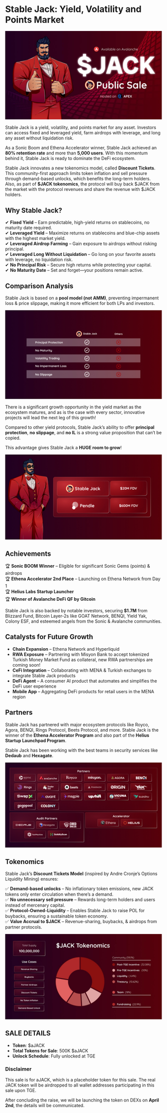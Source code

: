 # Stable Jack: Yield, Volatility and Points Market

![Stable Jack Image](https://raw.githubusercontent.com/DJHellscream/apex-featured-premiers/main/premier-markdown/0xE24bcb837aCe0d768B8E240B4cB9ef61B914cd57/apex_jack.jpg)

Stable Jack is a yield, volatility, and points market for any asset. Investors can access fixed and leveraged yield, farm airdrops with leverage, and long any asset without liquidation risk.

As a Sonic Boom and Ethena Accelerator winner, Stable Jack achieved an **80% retention rate** and more than **5,000 users**. With this momentum behind it, Stable Jack is ready to dominate the DeFi ecosystem.

Stable Jack innovates a new tokenomics model, called **Discount Tickets**. This community-first approach limits token inflation and sell pressure through demand-based unlocks, which benefits the long-term holders. Also, as part of **$JACK tokenomics**, the protocol will buy back $JACK from the market with the protocol revenues and share the revenue with $JACK holders.

## Why Stable Jack?
✔ **Fixed Yield** – Earn predictable, high-yield returns on stablecoins, no maturity date required.  
✔ **Leveraged Yield** – Maximize returns on stablecoins and blue-chip assets with the highest market yield.  
✔ **Leveraged Airdrop Farming** – Gain exposure to airdrops without risking principal.  
✔ **Leveraged Long Without Liquidation** – Go long on your favorite assets with leverage, no liquidation risk.  
✔ **No Principal Risk** – Secure high returns while protecting your capital.  
✔ **No Maturity Date** – Set and forget—your positions remain active.

## Comparison Analysis
Stable Jack is based on a **pool model (not AMM)**, preventing impermanent loss & price slippage, making it more efficient for both LPs and investors.

![Comparison Image](https://raw.githubusercontent.com/DJHellscream/apex-featured-premiers/main/premier-markdown/0xE24bcb837aCe0d768B8E240B4cB9ef61B914cd57/sj2.jpg)

There is a significant growth opportunity in the yield market as the ecosystem matures, and as is the case with every sector, innovative projects will lead the next leg of this growth!

Compared to other yield protocols, Stable Jack’s ability to offer **principal protection**, **no slippage**, and **no IL** is a strong value proposition that can’t be copied.

This advantage gives Stable Jack a **HUGE room to grow**!

![Growth Image](https://raw.githubusercontent.com/DJHellscream/apex-featured-premiers/main/premier-markdown/0xE24bcb837aCe0d768B8E240B4cB9ef61B914cd57/sj3.jpg)

## Achievements
🏆 **Sonic BOOM Winner** – Eligible for significant Sonic Gems (points) & airdrops  
🏆 **Ethena Accelerator 2nd Place** – Launching on Ethena Network from Day 1  
🏆 **Helius Labs Startup Launcher**  
🏆 **Winner of Avalanche DeFi QF by Gitcoin**

Stable Jack is also backed by notable investors, securing **$1.7M** from Blizzard Fund, Bitcoin Layer-2s like GOAT Network, BENQI, Yield Yak, Colony ESF, and esteemed angels from the Sonic & Avalanche communities.

## Catalysts for Future Growth
- **Chain Expansion** – Ethena Network and Hyperliquid  
- **RWA Exposure** – Partnering with Misyon Bank to accept tokenized Turkish Money Market Fund as collateral, new RWA partnerships are coming soon!  
- **CeFi Integration** – Collaborating with MENA & Turkish exchanges to integrate Stable Jack products  
- **DeFi Agent** – A consumer AI product that automates and simplifies the DeFi user experience  
- **Mobile App** – Aggregating DeFi products for retail users in the MENA region  

## Partners
Stable Jack has partnered with major ecosystem protocols like Royco, Agora, BENQI, Rings Protocol, Beets Protocol, and more. Stable Jack is the winner of the **Ethena Accelerator Program** and also part of the **Helius Startup Launchpad Program**.

Stable Jack has been working with the best teams in security services like **Dedaub** and **Hexagate**.

![Partners Image](https://raw.githubusercontent.com/DJHellscream/apex-featured-premiers/main/premier-markdown/0xE24bcb837aCe0d768B8E240B4cB9ef61B914cd57/partners.jpg)

## Tokenomics
Stable Jack’s **Discount Tickets Model** (inspired by Andre Cronje’s Options Liquidity Mining) ensures:

✅ **Demand-based unlocks** – No inflationary token emissions, new JACK tokens only enter circulation when there’s a demand.  
✅ **No unnecessary sell pressure** – Rewards long-term holders and users instead of mercenary capital.  
✅ **Protocol-Owned-Liquidity** – Enables Stable Jack to raise POL for buybacks, ensuring a sustainable token economy.  
✅ **Value Accrual to $JACK** – Revenue-sharing, buybacks, & airdrops from partner protocols.

![Tokenomics Image](https://raw.githubusercontent.com/DJHellscream/apex-featured-premiers/main/premier-markdown/0xE24bcb837aCe0d768B8E240B4cB9ef61B914cd57/tokenomics.jpg)

## SALE DETAILS
- **Token**: $aJACK  
- **Total Tokens for Sale**: 500K $aJACK
- **Unlock Schedule**: Fully unlocked at TGE

### Disclaimer
This sale is for aJACK, which is a placeholder token for this sale. The real JACK token will be airdropped to all wallet addresses participating in this sale upon TGE.

After concluding the raise, we will be launching the token on DEXs on **April 2nd**, the details will be communicated.